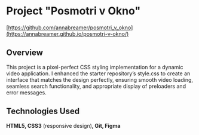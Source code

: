 # Project "Posmotri v Okno"
[https://github.com/annabreamer/posmotri_v_okno](https://annabreamer.github.io/posmotri-v-okno/)
## Overview
This project is a pixel-perfect CSS styling implementation for a dynamic video application. I enhanced the starter repository’s style.css to create an interface that matches the design perfectly, ensuring smooth video loading, seamless search functionality, and appropriate display of preloaders and error messages.

## Technologies Used
**HTML5, CSS3** (responsive design)**, Git, Figma**
